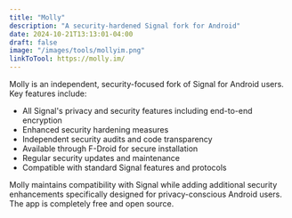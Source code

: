 ```yaml
---
title: "Molly"
description: "A security-hardened Signal fork for Android"
date: 2024-10-21T13:13:01-04:00
draft: false
image: "/images/tools/mollyim.png"
linkToTool: https://molly.im/
---
```


Molly is an independent, security-focused fork of Signal for Android users. Key features include:
- All Signal's privacy and security features including end-to-end encryption
- Enhanced security hardening measures
- Independent security audits and code transparency
- Available through F-Droid for secure installation
- Regular security updates and maintenance
- Compatible with standard Signal features and protocols

Molly maintains compatibility with Signal while adding additional security enhancements specifically designed for privacy-conscious Android users. The app is completely free and open source.
